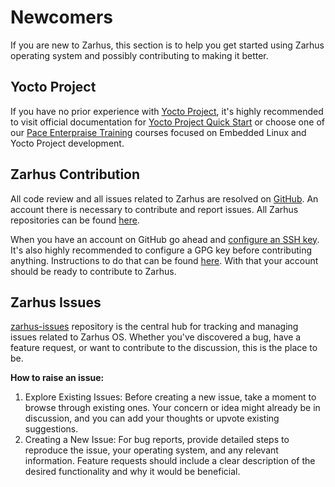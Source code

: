 # Newcomers

If you are new to Zarhus, this section is to help you get started using Zarhus
operating system and possibly contributing to making it better.

## Yocto Project

If you have no prior experience with [Yocto Project][Y1], it's highly
recommended to visit official documentation for [Yocto Project Quick Start][Y2]
or choose one of our [Pace Enterpraise Training][Y3] courses focused on Embedded
Linux and Yocto Project development.

[Y1]: https://www.yoctoproject.org/
[Y2]: https://docs.yoctoproject.org/2.0/yocto-project-qs/yocto-project-qs.html
[Y3]: https://3mdeb.com/training/

## Zarhus Contribution

All code review and all issues related to Zarhus are resolved on [GitHub][gh].
An account there is necessary to contribute and report issues. All Zarhus
repositories can be found [here][repo].

When you have an account on GitHub go ahead and [configure an SSH key][ssh1].
It's also highly recommended to configure a GPG key before contributing
anything. Instructions to do that can be found [here][ssh2]. With that your
account should be ready to contribute to Zarhus.

## Zarhus Issues

[zarhus-issues][issues] repository is the central hub for tracking and managing
issues related to Zarhus OS. Whether you've discovered a bug, have a feature
request, or want to contribute to the discussion, this is the place to be.

**How to raise an issue:**

1. Explore Existing Issues: Before creating a new issue, take a moment to browse
   through existing ones. Your concern or idea might already be in discussion,
   and you can add your thoughts or upvote existing suggestions.
2. Creating a New Issue: For bug reports, provide detailed steps to reproduce
   the issue, your operating system, and any relevant information. Feature
   requests should include a clear description of the desired functionality and
   why it would be beneficial.

[gh]: https://github.com/
[repo]: https://github.com/zarhus
[ssh1]: https://docs.github.com/en/authentication/connecting-to-github-with-ssh
[ssh2]: https://docs.github.com/en/authentication/managing-commit-signature-verification/adding-a-gpg-key-to-your-github-account
[issues]: https://github.com/zarhus/zarhus-issues
